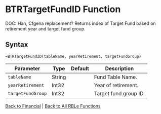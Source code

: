# BTRTargetFundID Function

DOC: Han, Cfgena replacement?  Returns index of Target Fund based on retirement year and target fund group.

## Syntax

```excel
=BTRTargetFundID(tableName, yearRetirement, targetFundGroup)
```

Parameter | Type | Default | Description
---|---|---|---
`tableName` | String |  | Fund Table Name.
`yearRetirement` | Int32 |  | Year of retirement.
`targetFundGroup` | Int32 |  | Target fund group ID.

[Back to Financial](Readme.md) | [Back to All RBLe Functions](/RBLe/Readme.md#function-documentation)